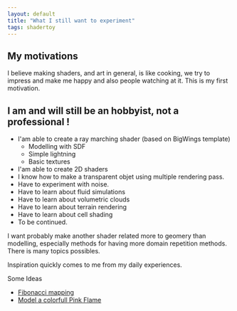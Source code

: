 ```yaml
---
layout: default
title: "What I still want to experiment"
tags: shadertoy
---
```

## My motivations

I believe making shaders, and art in general, is like cooking, we try to impress and make me happy and also people watching at it. This is my first motivation.

## I am and will still be an hobbyist, not a professional !

* I'am able to create a ray marching shader (based on BigWings template)
    * Modelling with SDF
    * Simple lightning
    * Basic textures
* I'am able to create 2D shaders
* I know how to make a transparent objet using multiple rendering pass.
* Have to experiment with noise.
* Have to learn about fluid simulations
* Have to learn about volumetric clouds
* Have to learn about terrain rendering
* Have to learn about cell shading
* To be continued.

I want probably make another shader related more to geomery than modelling, especially methods for having more domain repetition methods. There is many topics possibles.  

Inspiration quickly comes to me from my daily experiences.

Some Ideas

- [Fibonacci mapping](https://dokumen.tips/reader/f/spherical-fibonacci-mapping-fibonacci-mapping-benjamin-keinert-1matthias-innmann)
- [Model a colorfull Pink Flame](https://desert-maroc.com/wordpress2012/wp-content/uploads/hoenicopterus-1024x878.jpg)


